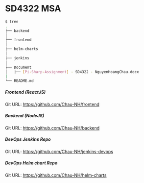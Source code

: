 # SD4322 MSA
```bash
$ tree
.  
├── backend
│   
├── frontend
│
├── helm-charts
│   
├── jenkins
│   
├── Document
│   ├── [Pi-Sharp-Assignment] - SD4322 - NguyenHoangChau.docx
| 
└── README.md
```

##### Frontend (ReactJS)
Git URL: https://github.com/Chau-NH/frontend

##### Backend (NodeJS)
Git URL: https://github.com/Chau-NH/backend

##### DevOps Jenkins Repo
Git URL: https://github.com/Chau-NH/jenkins-devops

##### DevOps Helm chart Repo
Git URL: https://github.com/Chau-NH/helm-charts
